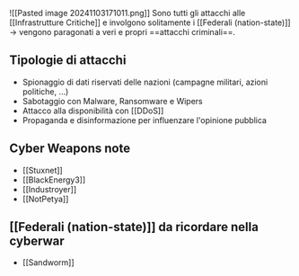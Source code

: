 ![[Pasted image 20241103171011.png]]
Sono tutti gli attacchi alle [[Infrastrutture Critiche]] e involgono solitamente i [[Federali (nation-state)]] -> vengono paragonati a veri e propri ==attacchi criminali==.

## Tipologie di attacchi
- Spionaggio di dati riservati delle nazioni (campagne militari, azioni politiche, ...)
- Sabotaggio con Malware, Ransomware e Wipers
- Attacco alla disponibilità con [[DDoS]]
- Propaganda e disinformazione per influenzare l'opinione pubblica

## Cyber Weapons note
- [[Stuxnet]]
- [[BlackEnergy3]]
- [[Industroyer]]
- [[NotPetya]]

## [[Federali (nation-state)]] da ricordare nella cyberwar
- [[Sandworm]]